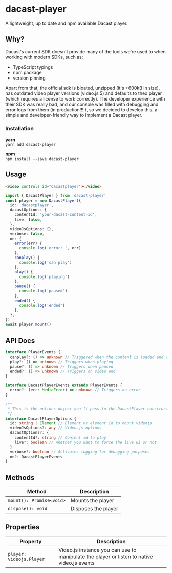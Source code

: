 # dacast-player

A lightweight, up to date and npm available Dacast player.

## Why?

Dacast's current SDK doesn't provide many of the tools we're used to when working with modern SDKs, such as:

- TypeScript typings
- npm package
- version pinning

Apart from that, the official sdk is bloated, unzipped (it's +600kB in size), has outdated video player versions (video.js 5) and defaults to theo player (which requires a license to work correctly). The developer experience with their SDK was really bad, and our console was filled with debugging and error logs from them (in production!!!!), so we decided to develop this, a simple and developer-friendly way to implement a Dacast player.

### Installation

**yarn**  
`yarn add dacast-player`

**npm**  
`npm install --save dacast-player`

## Usage

```html
<video controls id="dacastplayer"></video>
```

```typescript
import { DacastPlayer } from 'dacast-player'
const player = new DacastPlayer({
  id: 'dacastplayer',
  dacastOptions: {
    contentId: 'your-dacast-content-id',
    live: false,
  },
  videoJsOptions: {},
  verbose: false,
  on: {
    error(err) {
      console.log('error: ', err)
    },
    canplay() {
      console.log('can play')
    },
    play() {
      console.log('playing')
    },
    pause() {
      console.log('paused')
    },
    ended() {
      console.log('ended')
    },
  },
})
await player.mount()
```

## API Docs

```typescript
interface PlayerEvents {
  canplay?: () => unknown // Triggered when the content is loaded and ready to play
  play?: () => unknown // Triggers when playing
  pause?: () => unknown // Triggers when paused
  ended?: () => unknown // Triggers on video end
}

interface DacastPlayerEvents extends PlayerEvents {
  error?: (err: MediaError) => unknown // Triggers on error
}

/**
 * This is the options object you'll pass to the DacastPlayer constructor.
 */
interface DacastPlayerOptions {
  id: string | Element // Element or element id to mount videojs
  videoJsOptions?: any // Video.js options
  dacastOptions?: {
    contentId?: string // Content id to play
    live?: boolean // Whether you want to force the live ui or not
  }
  verbose?: boolean // Activates logging for debugging purposes
  on?: DacastPlayerEvents
}
```

## Methods

| Method                   | Description         |
| ------------------------ | ------------------- |
| `mount(): Promise<void>` | Mounts the player   |
| `dispose(): void`        | Disposes the player |

## Properties

| Property                 | Description                                                                                |
| ------------------------ | ------------------------------------------------------------------------------------------ |
| `player: videojs.Player` | Video.js instance you can use to manipulate the player or listen to native video.js events |
